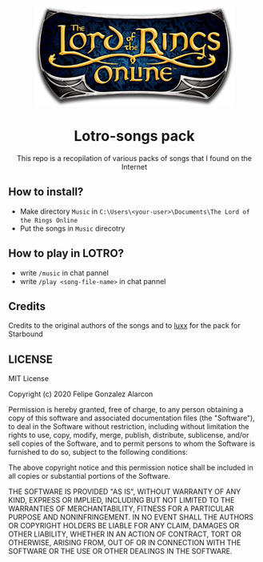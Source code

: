 <p align="center">
  <img src="https://github.com/figonzal1/Lotro-songs/blob/master/logo.png" width="400" height="200">
</p>
<h1 align="center">Lotro-songs pack</h1>

<p align="center">This repo is a recopilation of various packs of songs that I found on the Internet</p>

## How to install?
- Make directory ``Music`` in ``C:\Users\<your-user>\Documents\The Lord of the Rings Online``
- Put the songs in `Music` direcotry

## How to play in LOTRO?
- write `/music` in chat pannel
- write `/play <song-file-name>` in chat pannel

## Credits 
Credits to the original authors of the songs and to [luxx](https://github.com/luxx/sbsp) for the pack for Starbound

## LICENSE
MIT License

Copyright (c) 2020 Felipe Gonzalez Alarcon

Permission is hereby granted, free of charge, to any person obtaining a copy
of this software and associated documentation files (the "Software"), to deal
in the Software without restriction, including without limitation the rights
to use, copy, modify, merge, publish, distribute, sublicense, and/or sell
copies of the Software, and to permit persons to whom the Software is
furnished to do so, subject to the following conditions:

The above copyright notice and this permission notice shall be included in all
copies or substantial portions of the Software.

THE SOFTWARE IS PROVIDED "AS IS", WITHOUT WARRANTY OF ANY KIND, EXPRESS OR
IMPLIED, INCLUDING BUT NOT LIMITED TO THE WARRANTIES OF MERCHANTABILITY,
FITNESS FOR A PARTICULAR PURPOSE AND NONINFRINGEMENT. IN NO EVENT SHALL THE
AUTHORS OR COPYRIGHT HOLDERS BE LIABLE FOR ANY CLAIM, DAMAGES OR OTHER
LIABILITY, WHETHER IN AN ACTION OF CONTRACT, TORT OR OTHERWISE, ARISING FROM,
OUT OF OR IN CONNECTION WITH THE SOFTWARE OR THE USE OR OTHER DEALINGS IN THE
SOFTWARE.
